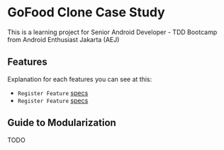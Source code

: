 # GoFood Clone Case Study

This is a learning project for Senior Android Developer - TDD Bootcamp from Android Enthusiast Jakarta (AEJ)

## Features
Explanation for each features you can see at this:
* `Register Feature` [specs](./register_feature_specs.md)
* `Register Feature` [specs](./login_feature_specs.md)

## Guide to Modularization
TODO
